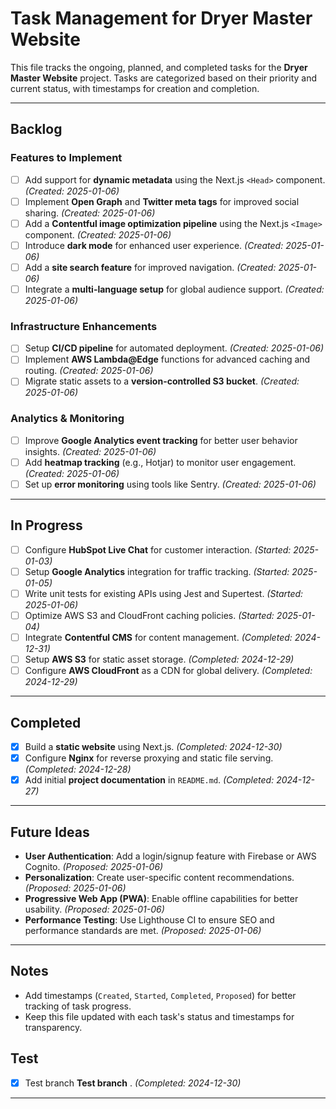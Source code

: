 # Task Management for Dryer Master Website

This file tracks the ongoing, planned, and completed tasks for the **Dryer Master Website** project. Tasks are categorized based on their priority and current status, with timestamps for creation and completion.

---

## **Backlog**

### Features to Implement

- [ ] Add support for **dynamic metadata** using the Next.js `<Head>` component. _(Created: 2025-01-06)_
- [ ] Implement **Open Graph** and **Twitter meta tags** for improved social sharing. _(Created: 2025-01-06)_
- [ ] Add a **Contentful image optimization pipeline** using the Next.js `<Image>` component. _(Created: 2025-01-06)_
- [ ] Introduce **dark mode** for enhanced user experience. _(Created: 2025-01-06)_
- [ ] Add a **site search feature** for improved navigation. _(Created: 2025-01-06)_
- [ ] Integrate a **multi-language setup** for global audience support. _(Created: 2025-01-06)_

### Infrastructure Enhancements

- [ ] Setup **CI/CD pipeline** for automated deployment. _(Created: 2025-01-06)_
- [ ] Implement **AWS Lambda@Edge** functions for advanced caching and routing. _(Created: 2025-01-06)_
- [ ] Migrate static assets to a **version-controlled S3 bucket**. _(Created: 2025-01-06)_

### Analytics & Monitoring

- [ ] Improve **Google Analytics event tracking** for better user behavior insights. _(Created: 2025-01-06)_
- [ ] Add **heatmap tracking** (e.g., Hotjar) to monitor user engagement. _(Created: 2025-01-06)_
- [ ] Set up **error monitoring** using tools like Sentry. _(Created: 2025-01-06)_

---

## **In Progress**

- [ ] Configure **HubSpot Live Chat** for customer interaction. _(Started: 2025-01-03)_
- [ ] Setup **Google Analytics** integration for traffic tracking. _(Started: 2025-01-05)_
- [ ] Write unit tests for existing APIs using Jest and Supertest. _(Started: 2025-01-06)_
- [ ] Optimize AWS S3 and CloudFront caching policies. _(Started: 2025-01-04)_
- [ ] Integrate **Contentful CMS** for content management. _(Completed: 2024-12-31)_
- [ ] Setup **AWS S3** for static asset storage. _(Completed: 2024-12-29)_
- [ ] Configure **AWS CloudFront** as a CDN for global delivery. _(Completed: 2024-12-29)_

---

## **Completed**

- [x] Build a **static website** using Next.js. _(Completed: 2024-12-30)_
- [x] Configure **Nginx** for reverse proxying and static file serving. _(Completed: 2024-12-28)_
- [x] Add initial **project documentation** in `README.md`. _(Completed: 2024-12-27)_

---

## **Future Ideas**

- **User Authentication**: Add a login/signup feature with Firebase or AWS Cognito. _(Proposed: 2025-01-06)_
- **Personalization**: Create user-specific content recommendations. _(Proposed: 2025-01-06)_
- **Progressive Web App (PWA)**: Enable offline capabilities for better usability. _(Proposed: 2025-01-06)_
- **Performance Testing**: Use Lighthouse CI to ensure SEO and performance standards are met. _(Proposed: 2025-01-06)_

---

## **Notes**

- Add timestamps (`Created`, `Started`, `Completed`, `Proposed`) for better tracking of task progress.
- Keep this file updated with each task's status and timestamps for transparency.

## **Test**

- [x] Test branch **Test branch** . _(Completed: 2024-12-30)_

---
